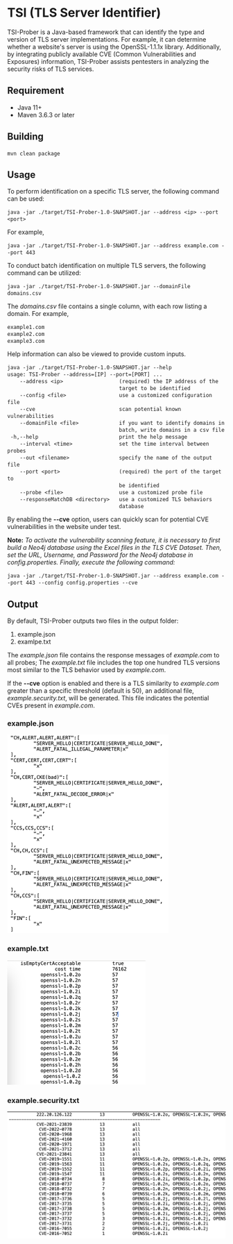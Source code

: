 # TSI (TLS Server Identifier)

TSI-Prober is a Java-based framework that can identify the type and version of TLS server implementations. For example, it can determine whether a website's server is using the OpenSSL-1.1.1x library. Additionally, by integrating publicly available CVE (Common Vulnerabilities and Exposures) information, TSI-Prober assists pentesters in analyzing the security risks of TLS services.

## Requirement

* Java 11+
* Maven 3.6.3 or later

## Building

```shell
mvn clean package
```

## Usage

To perform identification on a specific TLS server, the following command can be used:

```shell
java -jar ./target/TSI-Prober-1.0-SNAPSHOT.jar --address <ip> --port <port>
```

For example,

```shell
java -jar ./target/TSI-Prober-1.0-SNAPSHOT.jar --address example.com --port 443
```

To conduct batch identification on multiple TLS servers, the following command can be utilized:

```shell
java -jar ./target/TSI-Prober-1.0-SNAPSHOT.jar --domainFile domains.csv
```

The *domains.csv* file contains a single column, with each row listing a domain. For example,

```text
example1.com
example2.com
example3.com
```

Help information can also be viewed to provide custom inputs.

```shell
java -jar ./target/TSI-Prober-1.0-SNAPSHOT.jar --help
usage: TSI-Prober --address=[IP] --port=[PORT] ...
    --address <ip>                  (required) the IP address of the
                                    target to be identified
    --config <file>                 use a customized configuration file
    --cve                           scan potential known vulnerabilities
    --domainFile <file>             if you want to identify domains in
                                    batch, write domains in a csv file
 -h,--help                          print the help message
    --interval <time>               set the time interval between probes
    --out <filename>                specify the name of the output file
    --port <port>                   (required) the port of the target to
                                    be identified
    --probe <file>                  use a customized probe file
    --responseMatchDB <directory>   use a customized TLS behaviors
                                    database

```

By enabling the **--cve** option, users can quickly scan for potential CVE vulnerabilities in the website under test.

**Note:** *To activate the vulnerability scanning feature, it is necessary to first build a Neo4j database using the Excel files in the TLS CVE Dataset. Then, set the URL, Username, and Password for the Neo4j database in config.properties. Finally, execute the following command:*

```shell
java -jar ./target/TSI-Prober-1.0-SNAPSHOT.jar --address example.com --port 443 --config config.properties --cve
```

## Output

By default, TSI-Prober outputs two files in the output folder:

1. example.json
2. examlpe.txt

The *example.json* file contains the response messages of *example.com* to all probes; The *example.txt* file includes the top one hundred TLS versions most similar to the TLS behavior used by *example.com*. 

If the **--cve** option is enabled and there is a TLS similarity to *example.com* greater than a specific threshold (default is 50), an additional file, *example.security.txt*, will be generated. This file indicates the potential CVEs present in *example.com*.

### example.json

<img src="./Figures/example.json.png" alt="example.json" style="zoom:50%;" />

### example.txt
<img src="./Figures/example.txt.png" alt="example.txt" style="zoom:50%;" />

### example.security.txt
<img src="./Figures/example.security.txt.png" alt="example.security.txt" style="zoom:50%;" />

